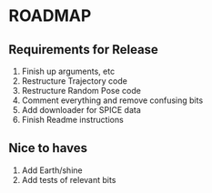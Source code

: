 # ROADMAP

## Requirements for Release

1. Finish up arguments, etc
2. Restructure Trajectory code
3. Restructure Random Pose code
4. Comment everything and remove confusing bits
5. Add downloader for SPICE data
6. Finish Readme instructions

## Nice to haves

1. Add Earth/shine
2. Add tests of relevant bits
